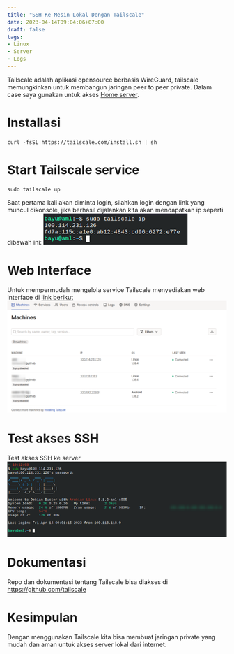 ```yaml
---
title: "SSH Ke Mesin Lokal Dengan Tailscale"
date: 2023-04-14T09:04:06+07:00
draft: false
tags:
- Linux
- Server
- Logs
---
```


Tailscale adalah aplikasi opensource berbasis WireGuard, tailscale memungkinkan untuk membangun jaringan peer to peer private. Dalam case saya gunakan untuk akses [Home server](https://bembenk18.github.io/posts/home-server-armbian/).

# Installasi
    curl -fsSL https://tailscale.com/install.sh | sh

# Start Tailscale service
    sudo tailscale up
Saat pertama kali akan diminta login, silahkan login dengan link yang muncul dikonsole, jika berhasil dijalankan kita akan mendapatkan ip seperti dibawah ini:
![IP](https://raw.githubusercontent.com/bembenk18/Images/main/Tailscale/ip.png)

# Web Interface
Untuk mempermudah mengelola service Tailscale menyediakan web interface di [link berikut](https://login.tailscale.com/admin/machines)
![Web Interface](https://raw.githubusercontent.com/bembenk18/Images/main/Tailscale/web.png)

# Test akses SSH
Test akses SSH ke server 
![Test SSH](https://raw.githubusercontent.com/bembenk18/Images/main/Tailscale/ssh.png)

# Dokumentasi
Repo dan dokumentasi tentang Tailscale bisa diakses di https://github.com/tailscale

# Kesimpulan
Dengan menggunakan Tailscale kita bisa membuat jaringan private yang mudah dan aman untuk akses server lokal dari internet.